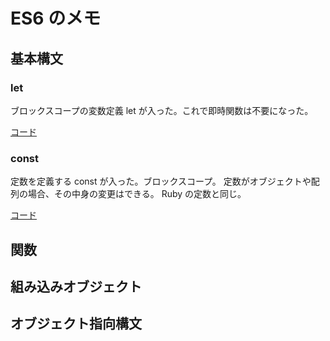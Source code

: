 # ES6 のメモ

## 基本構文

### let
ブロックスコープの変数定義 let が入った。これで即時関数は不要になった。

[コード][01js]

### const
定数を定義する const が入った。ブロックスコープ。
定数がオブジェクトや配列の場合、その中身の変更はできる。
Ruby の定数と同じ。

[コード][02js]

## 関数

## 組み込みオブジェクト

## オブジェクト指向構文

[01js]: https://github.com/dev-hfmax/learn-es6/blob/master/01.js
[02js]: https://github.com/dev-hfmax/learn-es6/blob/master/02.js

